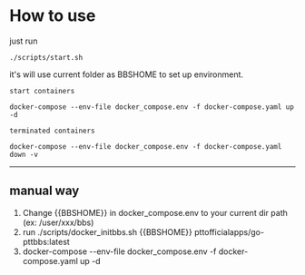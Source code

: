 # How to use

just run

```
./scripts/start.sh
```

it's will use current folder as BBSHOME to set up environment.


`start containers`
```
docker-compose --env-file docker_compose.env -f docker-compose.yaml up -d
```

`terminated containers`

```
docker-compose --env-file docker_compose.env -f docker-compose.yaml down -v 
```

---
## manual way
1. Change {{BBSHOME}} in docker_compose.env to your current dir path (ex: /user/xxx/bbs)
2. run ./scripts/docker_initbbs.sh {{BBSHOME}} pttofficialapps/go-pttbbs:latest
3. docker-compose --env-file docker_compose.env -f docker-compose.yaml up -d